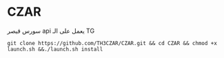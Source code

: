 # CZAR
سورس قيصر api يعمل على الـ TG 



`git clone https://github.com/TH3CZAR/CZAR.git && cd CZAR && chmod +x launch.sh &&./launch.sh install`



